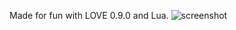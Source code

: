 Made for fun with LOVE 0.9.0 and Lua.
![screenshot](https://raw.githubusercontent.com/jamesrobertcarthew/InvadersFromSpaceMustDie/master/screenshot.png)
